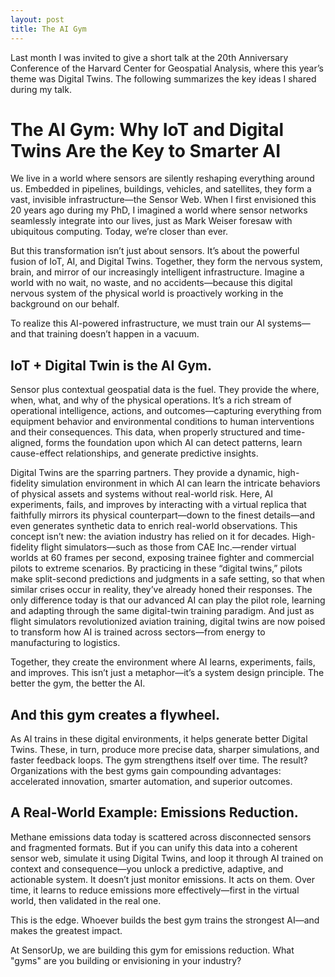 ```yaml
---
layout: post
title: The AI Gym
---
```


Last month I was invited to give a short talk at the 20th Anniversary Conference of the Harvard Center for Geospatial Analysis, where this year’s theme was Digital Twins. The following summarizes the key ideas I shared during my talk.

# The AI Gym: Why IoT and Digital Twins Are the Key to Smarter AI

We live in a world where sensors are silently reshaping everything around us. Embedded in pipelines, buildings, vehicles, and satellites, they form a vast, invisible infrastructure—the Sensor Web. When I first envisioned this 20 years ago during my PhD, I imagined a world where sensor networks seamlessly integrate into our lives, just as Mark Weiser foresaw with ubiquitous computing. Today, we’re closer than ever.

But this transformation isn’t just about sensors. It’s about the powerful fusion of IoT, AI, and Digital Twins. Together, they form the nervous system, brain, and mirror of our increasingly intelligent infrastructure. Imagine a world with no wait, no waste, and no accidents—because this digital nervous system of the physical world is proactively working in the background on our behalf.

To realize this AI-powered infrastructure, we must train our AI systems—and that training doesn’t happen in a vacuum.

## IoT + Digital Twin is the AI Gym.
Sensor plus contextual geospatial data is the fuel. They provide the where, when, what, and why of the physical operations. It’s a rich stream of operational intelligence, actions, and outcomes—capturing everything from equipment behavior and environmental conditions to human interventions and their consequences. This data, when properly structured and time-aligned, forms the foundation upon which AI can detect patterns, learn cause-effect relationships, and generate predictive insights.

Digital Twins are the sparring partners. They provide a dynamic, high-fidelity simulation environment in which AI can learn the intricate behaviors of physical assets and systems without real-world risk. Here, AI experiments, fails, and improves by interacting with a virtual replica that faithfully mirrors its physical counterpart—down to the finest details—and even generates synthetic data to enrich real-world observations. This concept isn’t new: the aviation industry has relied on it for decades. High-fidelity flight simulators—such as those from CAE Inc.—render virtual worlds at 60 frames per second, exposing trainee fighter and commercial pilots to extreme scenarios. By practicing in these “digital twins,” pilots make split-second predictions and judgments in a safe setting, so that when similar crises occur in reality, they’ve already honed their responses. The only difference today is that our advanced AI can play the pilot role, learning and adapting through the same digital-twin training paradigm. And just as flight simulators revolutionized aviation training, digital twins are now poised to transform how AI is trained across sectors—from energy to manufacturing to logistics.

Together, they create the environment where AI learns, experiments, fails, and improves. This isn’t just a metaphor—it’s a system design principle. The better the gym, the better the AI.

## And this gym creates a flywheel.
As AI trains in these digital environments, it helps generate better Digital Twins. These, in turn, produce more precise data, sharper simulations, and faster feedback loops. The gym strengthens itself over time. The result? Organizations with the best gyms gain compounding advantages: accelerated innovation, smarter automation, and superior outcomes.

## A Real-World Example: Emissions Reduction.
Methane emissions data today is scattered across disconnected sensors and fragmented formats. But if you can unify this data into a coherent sensor web, simulate it using Digital Twins, and loop it through AI trained on context and consequence—you unlock a predictive, adaptive, and actionable system. It doesn’t just monitor emissions. It acts on them. Over time, it learns to reduce emissions more effectively—first in the virtual world, then validated in the real one.

This is the edge. Whoever builds the best gym trains the strongest AI—and makes the greatest impact.

At SensorUp, we are building this gym for emissions reduction. What "gyms" are you building or envisioning in your industry?
